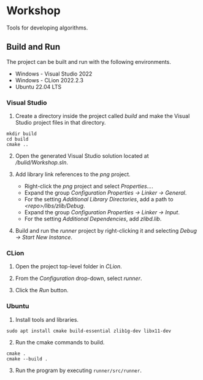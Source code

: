 # Workshop
Tools for developing algorithms.

## Build and Run
The project can be built and run with the following environments.

 - Windows - Visual Studio 2022
 - Windows - CLion 2022.2.3
 - Ubuntu 22.04 LTS

### Visual Studio

1. Create a directory inside the project called *build* and make the Visual Studio project files in that directory.
```
mkdir build
cd build
cmake ..
```

2. Open the generated Visual Studio solution located at */bulid/Workshop.sln*.

3. Add library link references to the *png* project.
    - Right-click the *png* project and select *Properties...*.
    - Expand the group *Configuration Properties -> Linker -> General*. 
    - For the setting *Additional Library Directories*, add a path to *\<repo\>/libs/zlib/Debug*. 
    - Expand the group *Configuration Properties -> Linker -> Input*. 
    - For the setting *Additional Dependencies*, add *zlibd.lib*.

4. Build and run the *runner* project by right-clicking it and selecting *Debug -> Start New Instance*.


### CLion

1. Open the project top-level folder in *CLion*.

2. From the *Configuration* drop-down, select *runner*.

3. Click the *Run* button.


### Ubuntu

1. Install tools and libraries.
```
sudo apt install cmake build-essential zlib1g-dev libx11-dev
```

2. Run the cmake commands to build.
```
cmake .
cmake --build .
```

3. Run the program by executing `runner/src/runner`.

